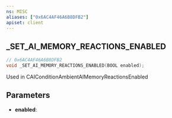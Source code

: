 ```yaml
---
ns: MISC
aliases: ["0x6AC4AF46A6B8DFB2"]
apiset: client
---
```

## _SET_AI_MEMORY_REACTIONS_ENABLED

```c
// 0x6AC4AF46A6B8DFB2
void _SET_AI_MEMORY_REACTIONS_ENABLED(BOOL enabled);
```

Used in CAIConditionAmbientAIMemoryReactionsEnabled

## Parameters
* **enabled**:



